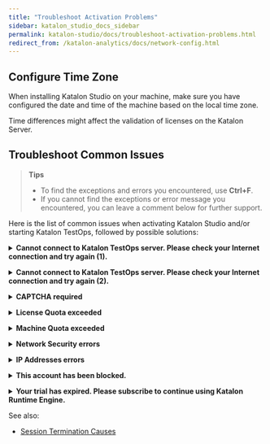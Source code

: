 ```yaml
---
title: "Troubleshoot Activation Problems"
sidebar: katalon_studio_docs_sidebar
permalink: katalon-studio/docs/troubleshoot-activation-problems.html
redirect_from: /katalon-analytics/docs/network-config.html
---
```


## Configure Time Zone

When installing Katalon Studio on your machine, make sure you have configured the date and time of the machine based on the local time zone.

Time differences might affect the validation of licenses on the Katalon Server.

## Troubleshoot Common Issues

> **Tips**
>
> * To find the exceptions and errors you encountered, use **Ctrl+F**.
> * If you cannot find the exceptions or error message you encountered, you can leave a comment below for further support.

Here is the list of common issues when activating Katalon Studio and/or starting Katalon TestOps, followed by possible solutions:

**<details><summary>Cannot connect to Katalon TestOps server. Please check your Internet connection and try again (1).</summary>**

Double-check your Internet connection first.

If you still encounter this error after double-checking, replace the auto-filled Server URL with [https://testops.katalon.io](https://testops.katalon.io).

</details>

**<details><summary>Cannot connect to Katalon TestOps server. Please check your Internet connection and try again (2).</summary>**

This error message means that the application has failed to communicate with Katalon Server for activation.

Check your Internet connection and try again.

If you're behind a Proxy Server, before activating Katalon Studio, you need to configure the Authentication Proxy settings. At the bottom of the Activation dialog box, click **Configure Authentication Proxy**. See: [Configure Proxy for Authentication](https://docs.katalon.com/katalon-studio/docs/configure-proxy.html).

   <img src="https://github.com/katalon-studio/docs-images/raw/master/katalon-studio/docs/proxy-preferences/KS-LICENSE-Configure-proxy.png" width="70%" alt="troubleshoot proxy issue">

</details>

**<details><summary>CAPTCHA required</summary>**

CAPTCHA is required when you enter incorrect passwords multiple times.

Log into [Katalon TestOps](https://testops.katalon.io) using that account and enter the captcha.

You can now activate Katalon Studio.

</details>

**<details><summary>License Quota exceeded</summary>**

This exception means that the number of licenses in use exceeds the total number of licenses available to your Organization.

This may cause [session termination](https://docs.katalon.com/katalon-studio/docs/session-termination.html).

To ensure business continuity, we recommend you subscribe to more licenses.

</details>

**<details><summary>Machine Quota exceeded</summary>**

If the number of machines on which you're using Katalon Studio exceeds the number of licenses that you purchased, you have two options:

* Subscribe to more licenses to cover more machines and execution sessions. See [Upgrade Subscriptions](https://docs.katalon.com/katalon-studio/docs/upgrade-subs.html).
* Remove the machines. See [Revoke and transfer a license](https://docs.katalon.com/katalon-studio/docs/license-management.html#revoke#a#license).

</details>

**<details><summary>Network Security errors</summary>**

For Enterprise users with a private network, you might encounter a situation where you fail to execute test scripts, integrate Katalon Studio, and/or access Katalon TestOps, due to network security errors.

Contact your IT team to whitelist the following domains:

* store.katalon.com
* update.katalon.com
* analytics.katalon.com
* testops.katalon.io
* admin.katalon.com
* katalon-test.s3-accelerate.amazonaws.com (used for uploading reports to [Katalon TestOps](https://testops.katalon.io))

</details>

**<details><summary>IP Addresses errors</summary>**

You might encounter a problem with Katalon TestOps network configurations if you are integrating with an On-Premises development system such as Jira Server or Azure DevOps Server.

Contact your IT team to whitelist the following IP addresses:

* 52.45.203.41

* 52.203.34.201

* 35.172.81.5

</details>

**<details><summary>This account has been blocked.</summary>**

This error message indicates that your Katalon account has been registered but not yet verified.

Follow these steps to unblock your Katalon account:

1. Sign in [Katalon website](https://www.katalon.com/).
2. Go to [My Account](https://www.katalon.com/account/).

   <img src="https://github.com/katalon-studio/docs-images/raw/master/katalon-studio/docs/troubleshoot-activation-problems/my-account.png" width=1204>
   
3. Click **Verify Now** and follow the instructions.

   <img src="https://github.com/katalon-studio/docs-images/raw/master/katalon-studio/docs/troubleshoot-activation-problems/guide.png" width=602>

After verifying your account, open Katalon Studio and reactivate it.

> If activation still fails, wait for another 5 minutes and try again.

</details>

**<details><summary>Your trial has expired. Please subscribe to continue using Katalon Runtime Engine.</summary>**

A valid business email or personal email is eligible for a 30-day trial of Katalon Studio Enterprise (KSE) and Katalon Runtime Engine (KRE). The trial license is a user-based license for KSE and a floating license for KRE.

When your trial period expires, you must subscribe to each product to continue using it.

Currently, the free license for Katalon Runtime Engine is not available.

If your Enterprise has purchased Katalon licenses but you are not able to use them, check if you have permissions to use the licenses. See [Grant Katalon Licenses](https://docs.katalon.com/katalon-studio/docs/use-online-license.html).

</details>

See also:

* [Session Termination Causes](https://docs.katalon.com/katalon-studio/docs/session-termination.html)
